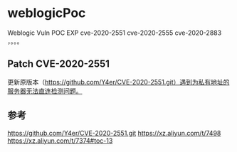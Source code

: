 # weblogicPoc
Weblogic Vuln POC  EXP cve-2020-2551 cve-2020-2555 cve-2020-2883 ，。。。

## Patch CVE-2020-2551
更新原版本（https://github.com/Y4er/CVE-2020-2551.git）遇到为私有地址的服务器无法直连检测问题。


## 参考
https://github.com/Y4er/CVE-2020-2551.git
https://xz.aliyun.com/t/7498
https://xz.aliyun.com/t/7374#toc-13
